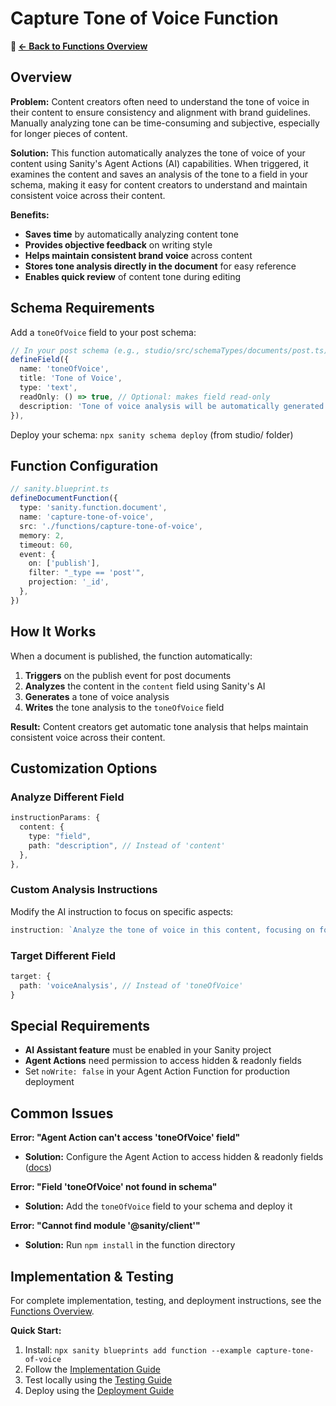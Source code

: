 # Capture Tone of Voice Function

**📖 [← Back to Functions Overview](../README.md)**

## Overview

**Problem:** Content creators often need to understand the tone of voice in their content to ensure consistency and alignment with brand guidelines. Manually analyzing tone can be time-consuming and subjective, especially for longer pieces of content.

**Solution:** This function automatically analyzes the tone of voice of your content using Sanity's Agent Actions (AI) capabilities. When triggered, it examines the content and saves an analysis of the tone to a field in your schema, making it easy for content creators to understand and maintain consistent voice across their content.

**Benefits:**

- **Saves time** by automatically analyzing content tone
- **Provides objective feedback** on writing style
- **Helps maintain consistent brand voice** across content
- **Stores tone analysis directly in the document** for easy reference
- **Enables quick review** of content tone during editing

## Schema Requirements

Add a `toneOfVoice` field to your post schema:

```typescript
// In your post schema (e.g., studio/src/schemaTypes/documents/post.ts)
defineField({
  name: 'toneOfVoice',
  title: 'Tone of Voice',
  type: 'text',
  readOnly: () => true, // Optional: makes field read-only
  description: 'Tone of voice analysis will be automatically generated when you publish a post',
}),
```

Deploy your schema: `npx sanity schema deploy` (from studio/ folder)

## Function Configuration

```ts
// sanity.blueprint.ts
defineDocumentFunction({
  type: 'sanity.function.document',
  name: 'capture-tone-of-voice',
  src: './functions/capture-tone-of-voice',
  memory: 2,
  timeout: 60,
  event: {
    on: ['publish'],
    filter: "_type == 'post'",
    projection: '_id',
  },
})
```

## How It Works

When a document is published, the function automatically:

1. **Triggers** on the publish event for post documents
2. **Analyzes** the content in the `content` field using Sanity's AI
3. **Generates** a tone of voice analysis
4. **Writes** the tone analysis to the `toneOfVoice` field

**Result:** Content creators get automatic tone analysis that helps maintain consistent voice across their content.

## Customization Options

### Analyze Different Field

```typescript
instructionParams: {
  content: {
    type: "field",
    path: "description", // Instead of 'content'
  },
},
```

### Custom Analysis Instructions

Modify the AI instruction to focus on specific aspects:

```typescript
instruction: `Analyze the tone of voice in this content, focusing on formality level, emotional tone, and target audience appropriateness.`
```

### Target Different Field

```typescript
target: {
  path: 'voiceAnalysis', // Instead of 'toneOfVoice'
}
```

## Special Requirements

- **AI Assistant feature** must be enabled in your Sanity project
- **Agent Actions** need permission to access hidden & readonly fields
- Set `noWrite: false` in your Agent Action Function for production deployment

## Common Issues

**Error: "Agent Action can't access 'toneOfVoice' field"**

- **Solution:** Configure the Agent Action to access hidden & readonly fields ([docs](https://www.sanity.io/docs/agent-actions/agent-action-cheatsheet#e11a6752f9f7))

**Error: "Field 'toneOfVoice' not found in schema"**

- **Solution:** Add the `toneOfVoice` field to your schema and deploy it

**Error: "Cannot find module '@sanity/client'"**

- **Solution:** Run `npm install` in the function directory

## Implementation & Testing

For complete implementation, testing, and deployment instructions, see the [Functions Overview](../README.md).

**Quick Start:**

1. Install: `npx sanity blueprints add function --example capture-tone-of-voice`
2. Follow the [Implementation Guide](../README.md#implementation-guide)
3. Test locally using the [Testing Guide](../README.md#testing-functions-locally)
4. Deploy using the [Deployment Guide](../README.md#deployment-guide)
